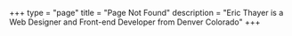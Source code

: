 +++
type = "page"
title = "Page Not Found"
description = "Eric Thayer is a Web Designer and Front-end Developer from Denver Colorado"
+++